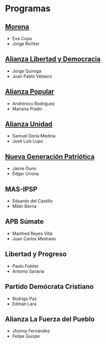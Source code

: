 # Programas

## [Morena](programas/PROGRAMA-DE-GOBIERNO-MORENA.md)

- Eva Copa
- Jorge Richter

## [Alianza Libertad y Democracia](programas/PROGRAMA-DE-GOBIERNO-ALIANZA-LIBERTAD-Y-DEMOCRACIA.md)

- Jorge Quiroga
- Juan Pablo Velasco

## [Alianza Popular](programas/PROGRAMA-DE-GOBIERNO-ALIANZA-POPULAR.md)

- Andrónico Rodríguez
- Mariana Prado

## [Alianza Unidad](programas/PROGRAMA-DE-GOBIERNO-ALIANZA-UNIDAD.md)

- Samuel Doria Medina
- José Luis Lupo

## [Nueva Generación Patriótica](programas/PROGRAMA-DE-GOBIERNO-NUEVA-GENERACION-PATRIOTICA.md)

- Jaime Dunn
- Édgar Uriona

## MAS-IPSP

- Eduardo del Castillo
- Milán Berna

## APB Súmate

- Manfred Reyes Villa
- Juan Carlos Medrano

## Libertad y Progreso

- Paulo Folster
- Antonio Saravia

## Partido Demócrata Cristiano

- Rodrigo Paz
- Edman Lara

## Alianza La Fuerza del Pueblo

- Jhonny Fernández
- Felipe Quispe

